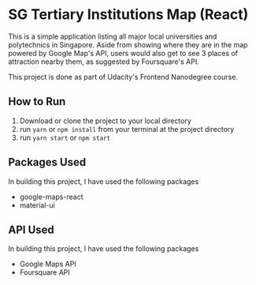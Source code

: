 # SG Tertiary Institutions Map (React)
This is a simple application listing all major local universities and polytechnics in Singapore. 
Aside from showing where they are in the map powered by Google Map's API, users would also get to see 3 places of attraction nearby them, as suggested by Foursquare's API.

This project is done as part of Udacity's Frontend Nanodegree course.

## How to Run
1. Download or clone the project to your local directory
1. run `yarn` or `npm install` from your terminal at the project directory
1. run `yarn start` or `npm start`

## Packages Used
In building this project, I have used the following packages
* google-maps-react
* material-ui

## API Used
In building this project, I have used the following packages
* Google Maps API
* Foursquare API